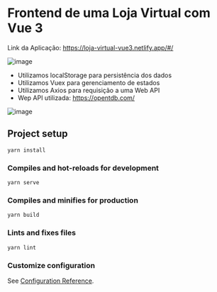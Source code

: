 # Frontend de uma Loja Virtual com Vue 3

Link da Aplicação: https://loja-virtual-vue3.netlify.app/#/

![image](https://user-images.githubusercontent.com/44420212/148600650-d14ec0c5-eb13-4898-9e3c-602c5f27725c.png)


- Utilizamos localStorage para persistência dos dados
- Utilizamos Vuex para gerenciamento de estados
- Utilizamos Axios para requisição a uma Web API
- Wep API utilizada: https://opentdb.com/


![image](https://user-images.githubusercontent.com/44420212/148600819-9beae741-ef64-4f24-b571-d97a132a8cdd.png)



## Project setup
```
yarn install
```

### Compiles and hot-reloads for development
```
yarn serve
```

### Compiles and minifies for production
```
yarn build
```

### Lints and fixes files
```
yarn lint
```

### Customize configuration
See [Configuration Reference](https://cli.vuejs.org/config/).
